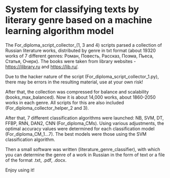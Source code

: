 # System for classifying texts by literary genre based on a machine learning algorithm model

The For_diploma_script_collector_(1, 3 and 4) scripts parsed a collection of Russian literature works, distributed by genre in txt format (about 19320 works of 7 different genres: Роман, Повесть, Рассказ, Поэма, Пьеса, Статья, Очерк).
The books were taken from library websites - https://ilibrary.ru and https://lib.ru/.

Due to the hacker nature of the script (For_diploma_script_collector_1.py), there may be errors in the resulting material, use at your own risk!

After that, the collection was compressed for balance and scalability (books_max_balanced). Now it is about 14,000 works, about 1860-2050 works in each genre. All scripts for this are also included (For_diploma_collector_helper_2 and 3).

After that, 7 different classification algorithms were launched: NB, SVM, DT, FFBP, RNN, DAN2, CNN (For_diploma_CMs). Using various adjustments, the optimal accuracy values ​​were determined for each classification model (For_diploma_CM_1...7). The best models were those using the SVM classification algorithm.

Then a small software was written (literature_genre_classifier), with which you can determine the genre of a work in Russian in the form of text or a file of the format .txt, .pdf, .docx. 

Enjoy using it!
